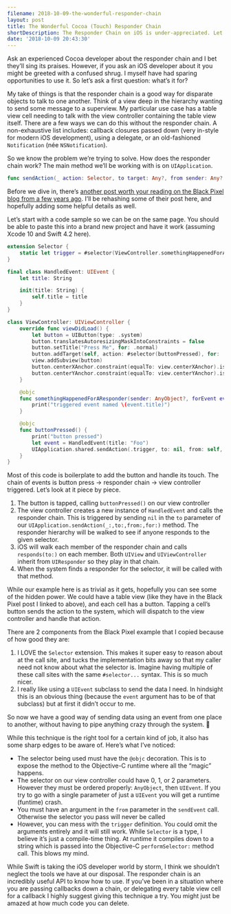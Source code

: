 ```yaml
---
filename: 2018-10-09-the-wonderful-responder-chain
layout: post
title: The Wonderful Cocoa (Touch) Responder Chain
shortDescription: The Responder Chain on iOS is under-appreciated. Let's look at what it is and how you can use it for your own gains.
date: '2018-10-09 20:43:30'
---
```


Ask an experienced Cocoa developer about the responder chain and I bet they’ll sing its praises. However, if you ask an iOS developer about it you might be greeted with a confused shrug. I myself have had sparing opportunities to use it. So let’s ask a first question: what’s it for?

My take of things is that the responder chain is a good way for disparate objects to talk to one another. Think of a view deep in the hierarchy wanting to send some message to a superview. My particular use case has a table view cell needing to talk with the view controller containing the table view itself. There are a few ways we can do this without the responder chain. A non-exhaustive list includes: callback closures passed down (very in-style for modern iOS development), using a delegate, or an old-fashioned `Notification` (née `NSNotification`).

So we know the problem we’re trying to solve. How does the responder chain work? The main method we’ll be working with is on `UIApplication`.

```swift
func sendAction(_ action: Selector, to target: Any?, from sender: Any?, for event: UIEvent?) -> Bool
```

Before we dive in, there’s [another post worth your reading on the Black Pixel blog from a few years ago][1]. I’ll be rehashing some of their post here, and hopefully adding some helpful details as well.

Let’s start with a code sample so we can be on the same page. You should be able to paste this into a brand new project and have it work (assuming Xcode 10 and Swift 4.2 here).

```swift
extension Selector {
    static let trigger = #selector(ViewController.somethingHappenedForAResponder(sender:forEvent:))
}

final class HandledEvent: UIEvent {
    let title: String

    init(title: String) {
        self.title = title
    }
}

class ViewController: UIViewController {
    override func viewDidLoad() {
        let button = UIButton(type: .system)
        button.translatesAutoresizingMaskIntoConstraints = false
        button.setTitle("Press Me", for: .normal)
        button.addTarget(self, action: #selector(buttonPressed), for: .touchUpInside)
        view.addSubview(button)
        button.centerXAnchor.constraint(equalTo: view.centerXAnchor).isActive = true
        button.centerYAnchor.constraint(equalTo: view.centerYAnchor).isActive = true
    }

    @objc
    func somethingHappenedForAResponder(sender: AnyObject?, forEvent event: HandledEvent) {
        print("triggered event named \(event.title)")
    }

    @objc
    func buttonPressed() {
        print("button pressed")
        let event = HandledEvent(title: "Foo")
        UIApplication.shared.sendAction(.trigger, to: nil, from: self, for: event)
    }
}
```

Most of this code is boilerplate to add the button and handle its touch. The chain of events is button press -\> responder chain -\> view controller triggered. Let’s look at it piece by piece.

1. The button is tapped, calling `buttonPressed()` on our view controller
2. The view controller creates a new instance of `HandledEvent` and calls the responder chain. This is triggered by sending `nil` in the `to` parameter of our `UIApplication.sendAction(_:,to:,from:,for:)` method. The responder hierarchy will be walked to see if anyone responds to the given selector.
3. iOS will walk each member of the responder chain and calls `responds(to:)` on each member. Both `UIView` and `UIViewController` inherit from `UIResponder` so they play in that chain.
4. When the system finds a responder for the selector, it will be called with that method.

While our example here is as trivial as it gets, hopefully you can see some of the hidden power. We could have a table view (like they have in the Black Pixel post I linked to above), and each cell has a button. Tapping a cell’s button sends the action to the system, which will dispatch to the view controller and handle that action.

There are 2 components from the Black Pixel example that I copied because of how good they are:
1. I LOVE the `Selector` extension. This makes it super easy to reason about at the call site, and tucks the implementation bits away so that my caller need not know about what the selector is. Imagine having multiple of these call sites with the same `#selector...` syntax. This is so much nicer.
2. I really like using a `UIEvent` subclass to send the data I need. In hindsight this is an obvious thing (because the `event` argument has to be of that subclass) but at first it didn’t occur to me.

So now we have a good way of sending data using an event from one place to another, without having to pipe anything crazy through the system. 🎉

While this technique is the right tool for a certain kind of job, it also has some sharp edges to be aware of. Here’s what I’ve noticed:
* The selector being used must have the `@objc` decoration. This is to expose the method to the Objective-C runtime where all the “magic” happens.
* The selector on our view controller could have 0, 1, or 2 parameters. However they must be ordered properly: `AnyObject`, then `UIEvent`. If you try to go with a single parameter of just a `UIEvent` you will get a runtime (funtime) crash.
* You must have an argument in the `from` parameter in the `sendEvent` call. Otherwise the selector you pass will never be called
* However, you can mess with the `trigger` definition. You could omit the arguments entirely and it will still work. While `Selector` is a type, I believe it’s just a compile-time thing. At runtime it compiles down to a string which is passed into the Objective-C `performSelector:` method call. This blows my mind.

While Swift is taking the iOS developer world by storm, I think we shouldn’t neglect the tools we have at our disposal. The responder chain is an incredibly useful API to know how to use. If you’ve been in a situation where you are passing callbacks down a chain, or delegating every table view cell for a callback I highly suggest giving this technique a try. You might just be amazed at how much code you can delete.

[1]:	https://medium.com/bpxl-craft/event-delivery-on-ios-part-3-14463fba84b4
